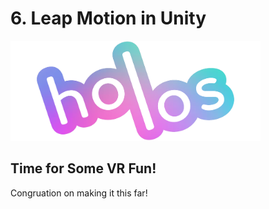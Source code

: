 # 6. Leap Motion in Unity
<img src="Docs/Holos%20Logo.png" alt="Holos Logo" width="400"/>

<br/> 

## Time for Some VR Fun!
Congruation on making it this far! 